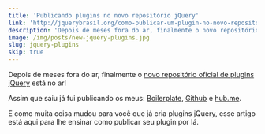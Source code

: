 ```yaml
---
title: 'Publicando plugins no novo repositório jQuery'
link: 'http://jquerybrasil.org/como-publicar-um-plugin-no-novo-repositorio-do-jquery/'
description: 'Depois de meses fora do ar, finalmente o novo repositório oficial de plugins jQuery está no ar! Muita coisa mudou para você que já cria plugins jQuery e esse artigo está aqui para lhe ensinar como publicar seu plugin por lá.'
image: /img/posts/new-jquery-plugins.jpg
slug: jquery-plugins
skip: true
---
```


Depois de meses fora do ar, finalmente o [novo repositório oficial de plugins jQuery](http://plugins.jquery.com/) está no ar!

Assim que saiu já fui publicando os meus: [Boilerplate](http://plugins.jquery.com/boilerplate/), [Github](http://plugins.jquery.com/github/) e [hub.me](http://plugins.jquery.com/hub.me/).

E como muita coisa mudou para você que já cria plugins jQuery, esse artigo está aqui para lhe ensinar como publicar seu plugin por lá.